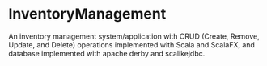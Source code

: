 # InventoryManagement
An inventory management system/application with CRUD (Create, Remove, Update, and Delete) operations implemented with Scala and ScalaFX, and database implemented with apache derby and scalikejdbc.
